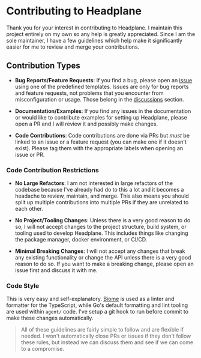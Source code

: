 # Contributing to Headplane

Thank you for your interest in contributing to Headplane. I maintain this
project entirely on my own so any help is greatly appreciated. Since I am the
sole maintainer, I have a few guidelines which help make it significantly easier
for me to review and merge your contributions.

## Contribution Types
- **Bug Reports/Feature Requests**: If you find a bug, please open an
[issue](https://github.com/tale/headplane/issues) using one of the predefined
templates. Issues are only for bug reports and feature requests, not problems
that you encounter from misconfiguration or usage. Those belong in the
[discussions](https://github.com/tale/headplane/discussions) section.

- **Documentation/Examples**: If you find any issues in the documentation or
would like to contribute examples for setting up Headplane, please open a PR
and I will review it and possibly make changes.

- **Code Contributions**: Code contributions are done via PRs but *must* be
linked to an issue or a feature request (you can make one if it doesn't exist).
Please tag them with the appropriate labels when opening an issue or PR.

### Code Contribution Restrictions
- **No Large Refactors**: I am not interested in large refactors of the codebase
because I've already had do to this a lot and it becomes a headache to review,
maintain, and merge. This also means you should split up multiple contributions
into multiple PRs if they are unrelated to each other.

- **No Project/Tooling Changes**: Unless there is a very good reason to do so,
I will not accept changes to the project structure, build system, or tooling
used to develop Headplane. This includes things like changing the package
manager, docker environment, or CI/CD.

- **Minimal Breaking Changes**: I will not accept any changes that break any
existing functionality or change the API unless there is a very good reason
to do so. If you want to make a breaking change, please open an issue first
and discuss it with me.

### Code Style
This is very easy and self-explanatory. [Biome](https://biomejs.dev) is used as
a linter and formatter for the TypeScript, while Go's default formatting and
lint tooling are used within `agent/` code. I've setup a git hook to run
before commit to make these changes automatically.

> All of these guidelines are fairly simple to follow and are flexible if needed.
> I won't automatically close PRs or issues if they don't follow these rules,
> but instead we can discuss them and see if we can come to a compromise.
